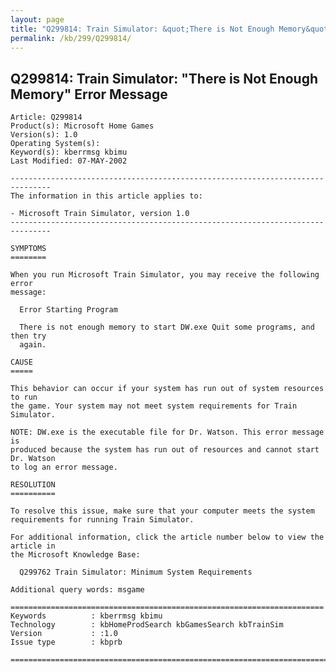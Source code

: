 ```yaml
---
layout: page
title: "Q299814: Train Simulator: &quot;There is Not Enough Memory&quot; Error Message"
permalink: /kb/299/Q299814/
---
```


## Q299814: Train Simulator: &quot;There is Not Enough Memory&quot; Error Message

	Article: Q299814
	Product(s): Microsoft Home Games
	Version(s): 1.0
	Operating System(s): 
	Keyword(s): kberrmsg kbimu
	Last Modified: 07-MAY-2002
	
	-------------------------------------------------------------------------------
	The information in this article applies to:
	
	- Microsoft Train Simulator, version 1.0 
	-------------------------------------------------------------------------------
	
	SYMPTOMS
	========
	
	When you run Microsoft Train Simulator, you may receive the following error
	message:
	
	  Error Starting Program
	
	  There is not enough memory to start DW.exe Quit some programs, and then try
	  again.
	
	CAUSE
	=====
	
	This behavior can occur if your system has run out of system resources to run
	the game. Your system may not meet system requirements for Train Simulator.
	
	NOTE: DW.exe is the executable file for Dr. Watson. This error message is
	produced because the system has run out of resources and cannot start Dr. Watson
	to log an error message.
	
	RESOLUTION
	==========
	
	To resolve this issue, make sure that your computer meets the system
	requirements for running Train Simulator.
	
	For additional information, click the article number below to view the article in
	the Microsoft Knowledge Base:
	
	  Q299762 Train Simulator: Minimum System Requirements
	
	Additional query words: msgame
	
	======================================================================
	Keywords          : kberrmsg kbimu 
	Technology        : kbHomeProdSearch kbGamesSearch kbTrainSim
	Version           : :1.0
	Issue type        : kbprb
	
	=============================================================================
	

